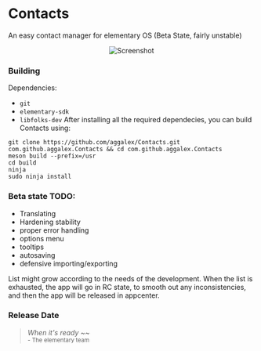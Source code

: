 # Contacts
An easy contact manager for elementary OS (Beta State, fairly unstable)

<p align="center">
    <img  src="https://github.com/aggalex/Contacts/blob/master/data/Images/Screenshot.png" alt="Screenshot"> <br>
</p>

### Building
Dependencies:
- `git`
- `elementary-sdk` 
- `libfolks-dev`
After installing all the required dependecies, you can build Contacts using:
```
git clone https://github.com/aggalex/Contacts.git com.github.aggalex.Contacts && cd com.github.aggalex.Contacts
meson build --prefix=/usr
cd build
ninja
sudo ninja install
```

### Beta state TODO:
- Translating
- Hardening stability
- proper error handling
- options menu
- tooltips
- autosaving
- defensive importing/exporting

List might grow according to the needs of the development. When the list is exhausted, the app will go in RC state, to smooth out any inconsistencies, and then the app will be released in appcenter.

### Release Date
> <i>When it's ready</i> ~~ <br><sup>- The elementary team

